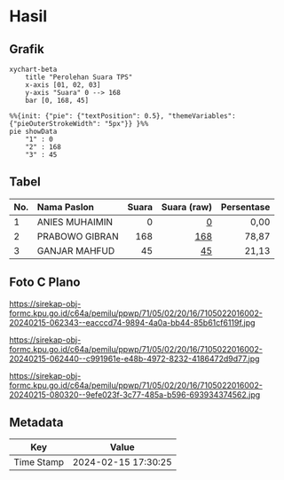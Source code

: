 # Hasil

## Grafik

```mermaid
xychart-beta
    title "Perolehan Suara TPS"
    x-axis [01, 02, 03]
    y-axis "Suara" 0 --> 168
    bar [0, 168, 45]
```

```mermaid
%%{init: {"pie": {"textPosition": 0.5}, "themeVariables": {"pieOuterStrokeWidth": "5px"}} }%%
pie showData
    "1" : 0
    "2" : 168
    "3" : 45
```

## Tabel

| No. | Nama Paslon    | Suara | Suara (raw) | Persentase |
|:--- |:-------------- | -----:| -----------:| ----------:|
| 1   | ANIES MUHAIMIN | 0     | [0][p-1]    | 0,00       |
| 2   | PRABOWO GIBRAN | 168   | [168][p-2]  | 78,87      |
| 3   | GANJAR MAHFUD  | 45    | [45][p-3]   | 21,13      |


[p-1]: https://github.com/gigit-pemilu/pemilu-2024-71-sulawesi-utara/blob/main/pilpres/hitung-suara/sub/71-sulawesi-utara/sub/05-minahasa-selatan/sub/02-tompaso-baru/sub/2016-lindangan/sub/002-tps/sub/paslon-1.txt
[p-2]: https://github.com/gigit-pemilu/pemilu-2024-71-sulawesi-utara/blob/main/pilpres/hitung-suara/sub/71-sulawesi-utara/sub/05-minahasa-selatan/sub/02-tompaso-baru/sub/2016-lindangan/sub/002-tps/sub/paslon-2.txt
[p-3]: https://github.com/gigit-pemilu/pemilu-2024-71-sulawesi-utara/blob/main/pilpres/hitung-suara/sub/71-sulawesi-utara/sub/05-minahasa-selatan/sub/02-tompaso-baru/sub/2016-lindangan/sub/002-tps/sub/paslon-3.txt

## Foto C Plano

https://sirekap-obj-formc.kpu.go.id/c64a/pemilu/ppwp/71/05/02/20/16/7105022016002-20240215-062343--eacccd74-9894-4a0a-bb44-85b61cf6119f.jpg

https://sirekap-obj-formc.kpu.go.id/c64a/pemilu/ppwp/71/05/02/20/16/7105022016002-20240215-062440--c991961e-e48b-4972-8232-4186472d9d77.jpg

https://sirekap-obj-formc.kpu.go.id/c64a/pemilu/ppwp/71/05/02/20/16/7105022016002-20240215-080320--9efe023f-3c77-485a-b596-693934374562.jpg


## Metadata

| Key        | Value               |
| ---------- | ------------------- |
| Time Stamp | 2024-02-15 17:30:25 |



